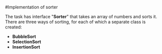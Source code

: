 #Implementation of sorter

The task has interface "**Sorter**" that takes an array of numbers and sorts it. There are three ways of sorting, for each of which a separate class is created:
* **BubbleSort**
* **SelectionSort**
* **InsertionSort**


